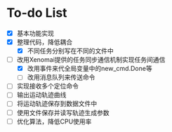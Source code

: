 To-do List
==============

- [x] 基本功能实现
- [x] 整理代码，降低耦合
    - [x] 不同任务分别写在不同的文件中
- [ ] 改用Xenomai提供的任务同步通信机制实现任务间通信
    - [x] 改用事件来代全局变量中的new_cmd.Done等
    - [ ] 改用消息队列来传送命令
- [ ] 实现接收多个定位命令
- [ ] 输出运动轨迹曲线
- [ ] 将运动轨迹保存到数据文件中
- [ ] 使用文件保存并读写轨迹生成参数
- [ ] 优化算法，降低CPU使用率